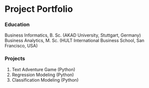 # Project Portfolio

### Education

Business Informatics, B. Sc. (AKAD University, Stuttgart, Germany) <br>
Business Analytics, M. Sc. (HULT International Business School, San Francisco, USA)


### Projects

1. Text Adventure Game (Python)
2. Regression Modeling (Python)
3. Classification Modeling (Python)
